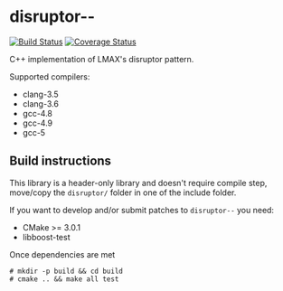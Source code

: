 disruptor--
===========
[![Build Status](https://travis-ci.org/fsaintjacques/disruptor--.svg?branch=develop)](https://travis-ci.org/fsaintjacques/disruptor--) [![Coverage Status](https://coveralls.io/repos/fsaintjacques/disruptor--/badge.svg?branch=develop)](https://coveralls.io/r/fsaintjacques/disruptor--?branch=develop)

C++ implementation of LMAX's disruptor pattern.

Supported compilers:
  - clang-3.5
  - clang-3.6
  - gcc-4.8
  - gcc-4.9
  - gcc-5

Build instructions
------------------

This library is a header-only library and doesn't require compile step,
move/copy the `disruptor/` folder in one of the include folder.

If you want to develop and/or submit patches to `disruptor--` you need:
  - CMake >= 3.0.1
  - libboost-test

Once dependencies are met

```
# mkdir -p build && cd build
# cmake .. && make all test
```
